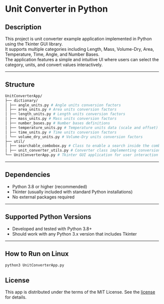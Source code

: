 # Unit Converter in Python

## Description

This project is unit converter example application implemented in Python using the Tkinter GUI library.  
It supports multiple categories including Length, Mass, Volume-Dry, Area, Temperature, Time, Angle, and Number Bases.  
The application features a simple and intuitive UI where users can select the category, units, and convert values interactively.

---

## Structure

```sh
UnitConverterApp/
├── dictionary/
│ ├── angle_units.py # Angle units conversion factors
│ ├── area_units.py # Area units conversion factors
│ ├── length_units.py # Length units conversion factors
│ ├── mass_units.py # Mass units conversion factors
│ ├── number_bases.py # Number bases definitions
│ ├── temperature_units.py # Temperature units data (scale and offset)
│ ├── time_units.py # Time units conversion factors
│ └── volume_dry_units.py # Volume-Dry units conversion factors
├── util/
│ ├── searchable_combobox.py # Class to enable a search inside the combo box
│ ├── unit_converter_utils.py # Converter class implementing conversion logic
└── UnitConverterApp.py # Tkinter GUI application for user interaction
```
---

## Dependencies

- Python 3.8 or higher (recommended)  
- Tkinter (usually included with standard Python installations)  
- No external packages required  

---

## Supported Python Versions

- Developed and tested with Python 3.8+  
- Should work with any Python 3.x version that includes Tkinter  

---

## How to Run on Linux

```sh
python3 UnitConverterApp.py 
```


## License
This app is distributed under the terms of the MIT License. See the [license](LICENSE.md) for details.